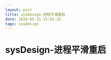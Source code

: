 ```yaml
--- 
layout: post 
title: sysDesign-进程平滑重启 
date: 2019-05-31 15:01:32 
tags: sysDesign 
---
```

# sysDesign-进程平滑重启
